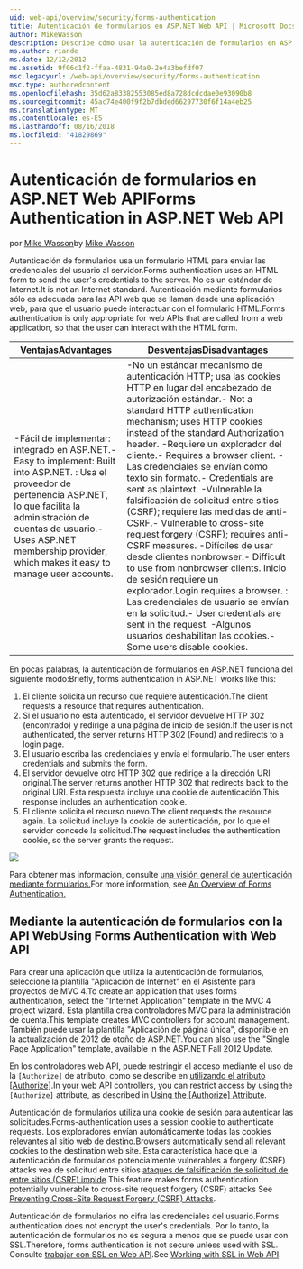```yaml
---
uid: web-api/overview/security/forms-authentication
title: Autenticación de formularios en ASP.NET Web API | Microsoft Docs
author: MikeWasson
description: Describe cómo usar la autenticación de formularios en ASP.NET Web API.
ms.author: riande
ms.date: 12/12/2012
ms.assetid: 9f06c1f2-ffaa-4831-94a0-2e4a3befdf07
msc.legacyurl: /web-api/overview/security/forms-authentication
msc.type: authoredcontent
ms.openlocfilehash: 35d62a83382553085ed8a728dcdcdae0e93090b8
ms.sourcegitcommit: 45ac74e400f9f2b7dbded66297730f6f14a4eb25
ms.translationtype: MT
ms.contentlocale: es-ES
ms.lasthandoff: 08/16/2018
ms.locfileid: "41829869"
---
```

<a name="forms-authentication-in-aspnet-web-api"></a><span data-ttu-id="6d1ac-103">Autenticación de formularios en ASP.NET Web API</span><span class="sxs-lookup"><span data-stu-id="6d1ac-103">Forms Authentication in ASP.NET Web API</span></span>
====================
<span data-ttu-id="6d1ac-104">por [Mike Wasson](https://github.com/MikeWasson)</span><span class="sxs-lookup"><span data-stu-id="6d1ac-104">by [Mike Wasson](https://github.com/MikeWasson)</span></span>

<span data-ttu-id="6d1ac-105">Autenticación de formularios usa un formulario HTML para enviar las credenciales del usuario al servidor.</span><span class="sxs-lookup"><span data-stu-id="6d1ac-105">Forms authentication uses an HTML form to send the user's credentials to the server.</span></span> <span data-ttu-id="6d1ac-106">No es un estándar de Internet.</span><span class="sxs-lookup"><span data-stu-id="6d1ac-106">It is not an Internet standard.</span></span> <span data-ttu-id="6d1ac-107">Autenticación mediante formularios sólo es adecuada para las API web que se llaman desde una aplicación web, para que el usuario puede interactuar con el formulario HTML.</span><span class="sxs-lookup"><span data-stu-id="6d1ac-107">Forms authentication is only appropriate for web APIs that are called from a web application, so that the user can interact with the HTML form.</span></span>

| <span data-ttu-id="6d1ac-108">Ventajas</span><span class="sxs-lookup"><span data-stu-id="6d1ac-108">Advantages</span></span> | <span data-ttu-id="6d1ac-109">Desventajas</span><span class="sxs-lookup"><span data-stu-id="6d1ac-109">Disadvantages</span></span> |
| --- | --- |
| <span data-ttu-id="6d1ac-110">-Fácil de implementar: integrado en ASP.NET.</span><span class="sxs-lookup"><span data-stu-id="6d1ac-110">- Easy to implement: Built into ASP.NET.</span></span> <span data-ttu-id="6d1ac-111">: Usa el proveedor de pertenencia ASP.NET, lo que facilita la administración de cuentas de usuario.</span><span class="sxs-lookup"><span data-stu-id="6d1ac-111">- Uses ASP.NET membership provider, which makes it easy to manage user accounts.</span></span> | <span data-ttu-id="6d1ac-112">-No un estándar mecanismo de autenticación HTTP; usa las cookies HTTP en lugar del encabezado de autorización estándar.</span><span class="sxs-lookup"><span data-stu-id="6d1ac-112">- Not a standard HTTP authentication mechanism; uses HTTP cookies instead of the standard Authorization header.</span></span> <span data-ttu-id="6d1ac-113">-Requiere un explorador del cliente.</span><span class="sxs-lookup"><span data-stu-id="6d1ac-113">- Requires a browser client.</span></span> <span data-ttu-id="6d1ac-114">-Las credenciales se envían como texto sin formato.</span><span class="sxs-lookup"><span data-stu-id="6d1ac-114">- Credentials are sent as plaintext.</span></span> <span data-ttu-id="6d1ac-115">-Vulnerable la falsificación de solicitud entre sitios (CSRF); requiere las medidas de anti-CSRF.</span><span class="sxs-lookup"><span data-stu-id="6d1ac-115">- Vulnerable to cross-site request forgery (CSRF); requires anti-CSRF measures.</span></span> <span data-ttu-id="6d1ac-116">-Difíciles de usar desde clientes nonbrowser.</span><span class="sxs-lookup"><span data-stu-id="6d1ac-116">- Difficult to use from nonbrowser clients.</span></span> <span data-ttu-id="6d1ac-117">Inicio de sesión requiere un explorador.</span><span class="sxs-lookup"><span data-stu-id="6d1ac-117">Login requires a browser.</span></span> <span data-ttu-id="6d1ac-118">: Las credenciales de usuario se envían en la solicitud.</span><span class="sxs-lookup"><span data-stu-id="6d1ac-118">- User credentials are sent in the request.</span></span> <span data-ttu-id="6d1ac-119">-Algunos usuarios deshabilitan las cookies.</span><span class="sxs-lookup"><span data-stu-id="6d1ac-119">- Some users disable cookies.</span></span> |

<span data-ttu-id="6d1ac-120">En pocas palabras, la autenticación de formularios en ASP.NET funciona del siguiente modo:</span><span class="sxs-lookup"><span data-stu-id="6d1ac-120">Briefly, forms authentication in ASP.NET works like this:</span></span>

1. <span data-ttu-id="6d1ac-121">El cliente solicita un recurso que requiere autenticación.</span><span class="sxs-lookup"><span data-stu-id="6d1ac-121">The client requests a resource that requires authentication.</span></span>
2. <span data-ttu-id="6d1ac-122">Si el usuario no está autenticado, el servidor devuelve HTTP 302 (encontrado) y redirige a una página de inicio de sesión.</span><span class="sxs-lookup"><span data-stu-id="6d1ac-122">If the user is not authenticated, the server returns HTTP 302 (Found) and redirects to a login page.</span></span>
3. <span data-ttu-id="6d1ac-123">El usuario escriba las credenciales y envía el formulario.</span><span class="sxs-lookup"><span data-stu-id="6d1ac-123">The user enters credentials and submits the form.</span></span>
4. <span data-ttu-id="6d1ac-124">El servidor devuelve otro HTTP 302 que redirige a la dirección URI original.</span><span class="sxs-lookup"><span data-stu-id="6d1ac-124">The server returns another HTTP 302 that redirects back to the original URI.</span></span> <span data-ttu-id="6d1ac-125">Esta respuesta incluye una cookie de autenticación.</span><span class="sxs-lookup"><span data-stu-id="6d1ac-125">This response includes an authentication cookie.</span></span>
5. <span data-ttu-id="6d1ac-126">El cliente solicita el recurso nuevo.</span><span class="sxs-lookup"><span data-stu-id="6d1ac-126">The client requests the resource again.</span></span> <span data-ttu-id="6d1ac-127">La solicitud incluye la cookie de autenticación, por lo que el servidor concede la solicitud.</span><span class="sxs-lookup"><span data-stu-id="6d1ac-127">The request includes the authentication cookie, so the server grants the request.</span></span>

![](forms-authentication/_static/image1.png)

<span data-ttu-id="6d1ac-128">Para obtener más información, consulte [una visión general de autenticación mediante formularios.](../../../web-forms/overview/older-versions-security/introduction/an-overview-of-forms-authentication-cs.md)</span><span class="sxs-lookup"><span data-stu-id="6d1ac-128">For more information, see [An Overview of Forms Authentication.](../../../web-forms/overview/older-versions-security/introduction/an-overview-of-forms-authentication-cs.md)</span></span>

## <a name="using-forms-authentication-with-web-api"></a><span data-ttu-id="6d1ac-129">Mediante la autenticación de formularios con la API Web</span><span class="sxs-lookup"><span data-stu-id="6d1ac-129">Using Forms Authentication with Web API</span></span>

<span data-ttu-id="6d1ac-130">Para crear una aplicación que utiliza la autenticación de formularios, seleccione la plantilla "Aplicación de Internet" en el Asistente para proyectos de MVC 4.</span><span class="sxs-lookup"><span data-stu-id="6d1ac-130">To create an application that uses forms authentication, select the "Internet Application" template in the MVC 4 project wizard.</span></span> <span data-ttu-id="6d1ac-131">Esta plantilla crea controladores MVC para la administración de cuenta.</span><span class="sxs-lookup"><span data-stu-id="6d1ac-131">This template creates MVC controllers for account management.</span></span> <span data-ttu-id="6d1ac-132">También puede usar la plantilla "Aplicación de página única", disponible en la actualización de 2012 de otoño de ASP.NET.</span><span class="sxs-lookup"><span data-stu-id="6d1ac-132">You can also use the "Single Page Application" template, available in the ASP.NET Fall 2012 Update.</span></span>

<span data-ttu-id="6d1ac-133">En los controladores web API, puede restringir el acceso mediante el uso de la `[Authorize]` de atributo, como se describe en [utilizando el atributo [Authorize]](authentication-and-authorization-in-aspnet-web-api.md#auth3).</span><span class="sxs-lookup"><span data-stu-id="6d1ac-133">In your web API controllers, you can restrict access by using the `[Authorize]` attribute, as described in [Using the [Authorize] Attribute](authentication-and-authorization-in-aspnet-web-api.md#auth3).</span></span>

<span data-ttu-id="6d1ac-134">Autenticación de formularios utiliza una cookie de sesión para autenticar las solicitudes.</span><span class="sxs-lookup"><span data-stu-id="6d1ac-134">Forms-authentication uses a session cookie to authenticate requests.</span></span> <span data-ttu-id="6d1ac-135">Los exploradores envían automáticamente todas las cookies relevantes al sitio web de destino.</span><span class="sxs-lookup"><span data-stu-id="6d1ac-135">Browsers automatically send all relevant cookies to the destination web site.</span></span> <span data-ttu-id="6d1ac-136">Esta característica hace que la autenticación de formularios potencialmente vulnerables a forgery (CSRF) attacks vea de solicitud entre sitios [ataques de falsificación de solicitud de entre sitios (CSRF) impide](preventing-cross-site-request-forgery-csrf-attacks.md).</span><span class="sxs-lookup"><span data-stu-id="6d1ac-136">This feature makes forms authentication potentially vulnerable to cross-site request forgery (CSRF) attacks See [Preventing Cross-Site Request Forgery (CSRF) Attacks](preventing-cross-site-request-forgery-csrf-attacks.md).</span></span>

<span data-ttu-id="6d1ac-137">Autenticación de formularios no cifra las credenciales del usuario.</span><span class="sxs-lookup"><span data-stu-id="6d1ac-137">Forms authentication does not encrypt the user's credentials.</span></span> <span data-ttu-id="6d1ac-138">Por lo tanto, la autenticación de formularios no es segura a menos que se puede usar con SSL.</span><span class="sxs-lookup"><span data-stu-id="6d1ac-138">Therefore, forms authentication is not secure unless used with SSL.</span></span> <span data-ttu-id="6d1ac-139">Consulte [trabajar con SSL en Web API](working-with-ssl-in-web-api.md).</span><span class="sxs-lookup"><span data-stu-id="6d1ac-139">See [Working with SSL in Web API](working-with-ssl-in-web-api.md).</span></span>
